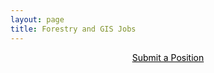 ```yaml
---
layout: page
title: Forestry and GIS Jobs
---
```

<style>
	.job-title {
		float: left;
	}
	.pay-rate {
		text-align: right;
		line-height: 3;
		font-weight: 400;
	}
	.job-meta {
		width: 100%;
		margin-bottom: 15px;
	}
	.job-meta td {
		padding: 0;
		font-style: italic;
	}
	.job-meta td:last-child {
		text-align: right;
	}
</style>

<div id="jobs"></div>
<p style="text-align: center;"><a style="color: black;" target="_blank" href="https://docs.google.com/forms/d/1X9gOcBp9A7k04w6Av1MdorOB2PYWielpnb4vgbdi8X0/">Submit a Position</a></p>


<script src="https://ajax.googleapis.com/ajax/libs/jquery/3.1.0/jquery.min.js"></script>
<script src="./assets/js/tabletop.js"></script>
<script>
	window.onload = function() { init() };

	function init() {
		Tabletop.init( { 
			key: '1RFdXsCR882hTlI9qRNS0WJuDV-q4LgRQiGPZnPw9hBI',
			callback: fillJobs,
			simpleSheet: true 
		} )
	}

	function showInfo(data, tabletop) {
		alert("Successfully processed!")
		console.log(data);
	}

	function fillJobs(data, tabletop) {
		var today = new Date()
		var htmlString = "";
		for (var i=0,  dataLen=data.length; i < dataLen; i++) {
			console.log(data[i]);
			var deadline = new Date(data[i]['Deadline'])
			if (today < deadline) {
				var htmlString = htmlString.concat('\
					<h2 class="job-title">', data[i]['Title'], '</h2><p class="pay-rate">', data[i]['Pay Rate'], '</p>\n\
					<table class="job-meta">\n\
						<tr>\n\
							<td class="employer">', data[i]['Employer'], '</td>\n\
							<td class="posted">Posted: ', data[i]['Posted'], '</td>\n\
						</tr>\n\
						<tr>\n\
							<td class="location">', data[i]['Location'], '</td>\n\
							<td class="posted">Deadline: ', data[i]['Deadline'], '</td>\n\
						</tr>\n\
					</table>\n\
					<p class="description">', data[i]['Description'], '</p>\n\
					<a class="read-more" target="_blank" href="', data[i]['Link'], '">Read more</a>\n\
					<br><br><br><br>\n\
					');
			}
		}
		$('#jobs').html(htmlString);
	}
	
	
</script>